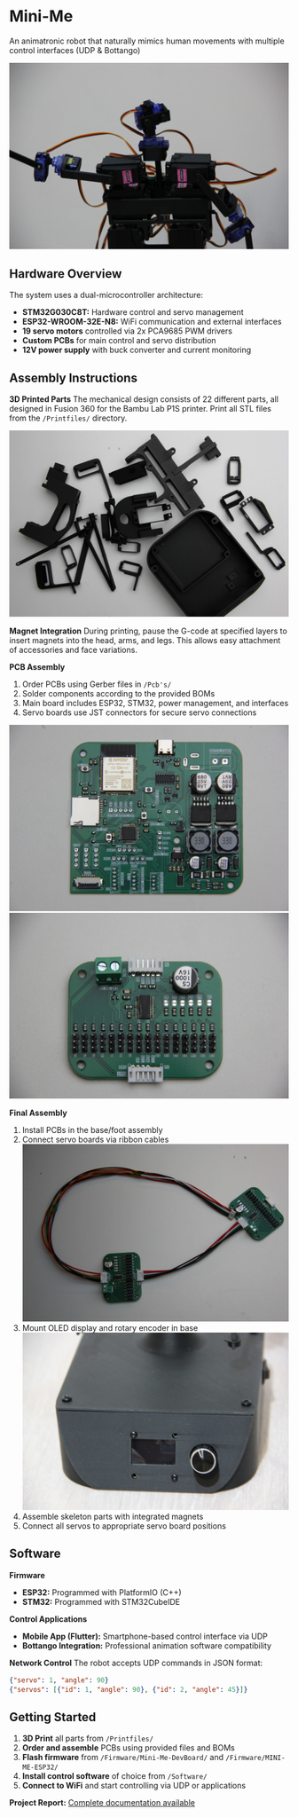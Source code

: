 # Mini-Me

An animatronic robot that naturally mimics human movements with multiple control interfaces (UDP & Bottango)

![Mini-Me](Images/Front.JPG)

## Hardware Overview

The system uses a dual-microcontroller architecture:
- **STM32G030C8T:** Hardware control and servo management
- **ESP32-WROOM-32E-N8:** WiFi communication and external interfaces
- **19 servo motors** controlled via 2x PCA9685 PWM drivers
- **Custom PCBs** for main control and servo distribution
- **12V power supply** with buck converter and current monitoring

## Assembly Instructions

**3D Printed Parts**
The mechanical design consists of 22 different parts, all designed in Fusion 360 for the Bambu Lab P1S printer. Print all STL files from the `/Printfiles/` directory.

![3D Printed Pieces](Images/3dprintedpieces.JPG)

**Magnet Integration**
During printing, pause the G-code at specified layers to insert magnets into the head, arms, and legs. This allows easy attachment of accessories and face variations.

**PCB Assembly**
1. Order PCBs using Gerber files in `/Pcb's/`
2. Solder components according to the provided BOMs
3. Main board includes ESP32, STM32, power management, and interfaces
4. Servo boards use JST connectors for secure servo connections

![Main pcb](Images/mainpcb.JPG)
![Servo board pcb](Images/pca9685.JPG)

**Final Assembly**
1. Install PCBs in the base/foot assembly
2. Connect servo boards via ribbon cables
![Custom Cables](Images/customCables.JPG)
3. Mount OLED display and rotary encoder in base
![Base](Images/frontBehuizing.JPG)
4. Assemble skeleton parts with integrated magnets
5. Connect all servos to appropriate servo board positions

## Software

**Firmware**
- **ESP32:** Programmed with PlatformIO (C++)
- **STM32:** Programmed with STM32CubeIDE

**Control Applications**
- **Mobile App (Flutter):** Smartphone-based control interface via UDP
- **Bottango Integration:** Professional animation software compatibility

**Network Control**
The robot accepts UDP commands in JSON format:
```json
{"servo": 1, "angle": 90}
{"servos": [{"id": 1, "angle": 90}, {"id": 2, "angle": 45}]}
```

## Getting Started

1. **3D Print** all parts from `/Printfiles/`
2. **Order and assemble** PCBs using provided files and BOMs
3. **Flash firmware** from `/Firmware/Mini-Me-DevBoard/` and `/Firmware/MINI-ME-ESP32/`
4. **Install control software** of choice from `/Software/`
5. **Connect to WiFi** and start controlling via UDP or applications

**Project Report:** [Complete documentation available](docs/Mini-Me-Report.pdf)